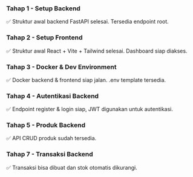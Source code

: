 ### Tahap 1 - Setup Backend
✅ Struktur awal backend FastAPI selesai. Tersedia endpoint root.

### Tahap 2 - Setup Frontend
✅ Struktur awal React + Vite + Tailwind selesai. Dashboard siap diakses.

### Tahap 3 - Docker & Dev Environment
✅ Docker backend & frontend siap jalan. .env template tersedia.

### Tahap 4 - Autentikasi Backend
✅ Endpoint register & login siap, JWT digunakan untuk autentikasi.

### Tahap 5 - Produk Backend
✅ API CRUD produk sudah tersedia.

### Tahap 7 - Transaksi Backend
✅ Transaksi bisa dibuat dan stok otomatis dikurangi.
